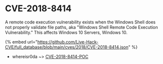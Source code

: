 # CVE-2018-8414

A remote code execution vulnerability exists when the Windows Shell does not properly validate file paths, aka "Windows Shell Remote Code Execution Vulnerability." This affects Windows 10 Servers, Windows 10.

{% embed url="https://github.com/Live-Hack-CVE/full_database/blob/main/cves/2018/CVE-2018-8414.json" %}


* whereisr0da ~> [CVE-2018-8414-POC](https://www.alice-snow.ru/2018/database/cve-2018-8414/cve-2018-8414-poc-whereisr0da)